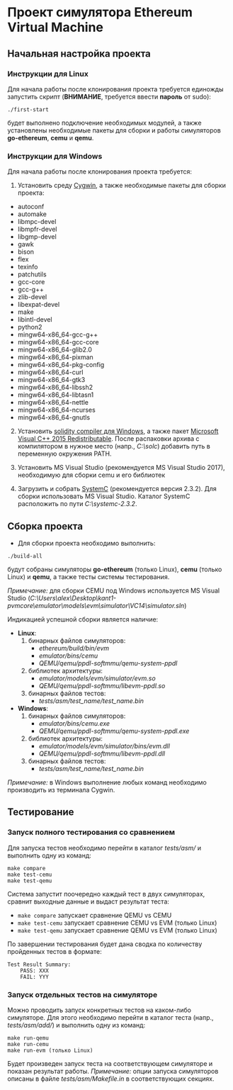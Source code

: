 # Проект симулятора Ethereum Virtual Machine


## Начальная настройка проекта

### Инструкции для Linux

Для начала работы после клонирования проекта требуется единожды запустить скрипт (**ВНИМАНИЕ**, требуется ввести **пароль** от sudo):
```
./first-start
```
будет выполнено подключение необходимых модулей, а также установлены необходимые пакеты для сборки и работы симуляторов **go-ethereum**, **cemu** и **qemu**.

### Инструкции для Windows

Для начала работы после клонирования проекта требуется:
1. Установить среду [Cygwin](https://cygwin.com/install.html), а также необходимые пакеты для сборки проекта:
  * autoconf
  * automake
  * libmpc-devel
  * libmpfr-devel
  * libgmp-devel
  * gawk
  * bison
  * flex
  * texinfo
  * patchutils
  * gcc-core
  * gcc-g++
  * zlib-devel
  * libexpat-devel
  * make
  * libintl-devel
  * python2
  * mingw64-x86_64-gcc-g++
  * mingw64-x86_64-gcc-core
  * mingw64-x86_64-glib2.0
  * mingw64-x86_64-pixman
  * mingw64-x86_64-pkg-config
  * mingw64-x86_64-curl
  * mingw64-x86_64-gtk3
  * mingw64-x86_64-libssh2
  * mingw64-x86_64-libtasn1
  * mingw64-x86_64-nettle
  * mingw64-x86_64-ncurses
  * mingw64-x86_64-gnutls

2. Установить [solidity compiler для Windows](https://github.com/ethereum/solidity/releases/), а также пакет [Microsoft Visual C++ 2015 Redistributable](https://www.microsoft.com/en-us/download/details.aspx?id=52685). После распаковки архива с компилятором в нужное место (напр., *С:\solc*) добавить путь в переменную окружения PATH.

3. Установить MS Visual Studio (рекомендуется MS Visual Studio 2017), необходимую для сборки cemu и его библиотек

4. Загрузить и собрать [SystemC](http://www.accellera.org/downloads/standards/systemc) (рекомендуется версия 2.3.2). Для сборки использовать MS Visual Studio. Каталог SystemC расположить по пути *C:\systemc-2.3.2*.

## Сборка проекта

* Для сборки проекта необходимо выполнить:
```
./build-all
```  
будут собраны симуляторы **go-ethereum** (только Linux), **cemu** (только Linux) и **qemu**, а также тесты системы тестирования.

*Примечание:* для сборки CEMU под Windows используется MS Visual Studio (*C:\Users\alex\Desktop\kant1-pvmcore\emulator\models\evm\simulator\VC14\simulator.sln*)

Индикацией успешной сборки является наличие:
* **Linux**:
  1. бинарных файлов симуляторов:
      * *ethereum/build/bin/evm*
      * *emulator/bins/cemu*
      * *QEMU/qemu/ppdl-softmmu/qemu-system-ppdl*
  2. библиотек архитектуры:
      * *emulator/models/evm/simulator/evm.so*
      * *QEMU/qemu/ppdl-softmmu/libevm-ppdl.so*
  3. бинарных файлов тестов:
      * *tests/asm/test_name/test_name.bin*
* **Windows**:
  1. бинарных файлов симуляторов:
      * *emulator/bins/cemu.exe*
      * *QEMU/qemu/ppdl-softmmu/qemu-system-ppdl.exe*
  2. библиотек архитектуры:
      * *emulator/models/evm/simulator/bins/evm.dll*
      * *QEMU/qemu/ppdl-softmmu/libevm-ppdl.dll*
  3. бинарных файлов тестов:
      * *tests/asm/test_name/test_name.bin*

*Примечание:* в Windows выполнение любых команд необходимо производить из терминала Cygwin.


## Тестирование


### Запуск полного тестирования со сравнением

Для запуска тестов необходимо перейти в каталог *tests/asm/* и выполнить одну из команд:
```
make compare
make test-cemu
make test-qemu
```  

Система запустит поочередно каждый тест в двух симуляторах, сравнит выходные данные и выдаст результат теста:

* `make compare` запускает сравнение QEMU vs CEMU
* `make test-cemu` запускает сравнение CEMU vs EVM (только Linux)
* `make test-qemu` запускает сравнение QEMU vs EVM (только Linux)

По завершении тестирования будет дана сводка по количеству пройденных тестов в формате:
```
Test Result Summary:
    PASS: XXX
    FAIL: YYY
```


### Запуск отдельных тестов на симуляторе

Можно проводить запуск конкретных тестов на каком-либо симуляторе. Для этого необходимо перейти в каталог теста (напр., *tests/asm/add/*) и выполнить одну из команд:
```
make run-qemu
make run-cemu
make run-evm (только Linux)
```

Будет произведен запуск теста на соответствующем симуляторе и показан результат работы.
*Примечание:* опции запуска симуляторов описаны в файле *tests/asm/Makefile.in* в соответствующих секциях.
